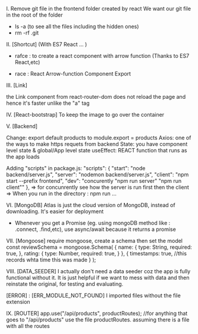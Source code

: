 I. Remove git file in the frontend folder created by react
We want our git file in the root of the folder

- ls -a (to see all the files including the hidden ones)
- rm -rf .git

II. [Shortcut] (With ES7 React ... )

- rafce : to create a react component with arrow function (Thanks to ES7 React,etc)

- race : React Arrow-function Component Export

III. [Link]

the Link component from react-router-dom does not reload the page and hence it's faster unlike the "a" tag

IV. [React-bootstrap]
To keep the image to go over the container

V. [Backend]

Change: export default products to module.export = products
Axios: one of the ways to make https requets from backend
State: you have component level state & global/App level state
useEffect: REACT function that runs as the app loads

Adding "scripts" in package.js:
"scripts": {
"start": "node backend/server.js",
"server": "nodemon backend/server.js",
"client": "npm start --prefix frontend",
"dev": "concurently \"npm run server\" \"npm run client\""
},
=> for concunrently see how the server is run first then the client
=> When you run in the directory : npm run ...

VI. [MongoDB]
Atlas is just the cloud version of MongoDB, instead of downloading. It's easier for deployment

- Whenever you get a Promise (eg. using mongoDB method like : .connect, .find,etc), use async/await because it returns a promise

VII. [Mongoose]
require mongoose, create a schema then set the model
const reviewSchema = mongoose.Schema(
{
name: {
type: String,
required: true,
},
rating: {
type: Number,
required: true,
}
},
{
timestamps: true, //this records whta time this was made
}
);

VIII. [DATA_SEEDER]
I actually don't need a data seeder coz the app is fully functional without it. It is just helpful if we want to mess with data and then reinstate the original, for testing and evaluating.

[ERROR] : [ERR_MODULE_NOT_FOUND] I imported files without the file extension

IX. [ROUTER]
app.use("/api/products", productRoutes); //for anything that goes to "/api/products" use the file productRoutes. assuming there is a file with all the routes
